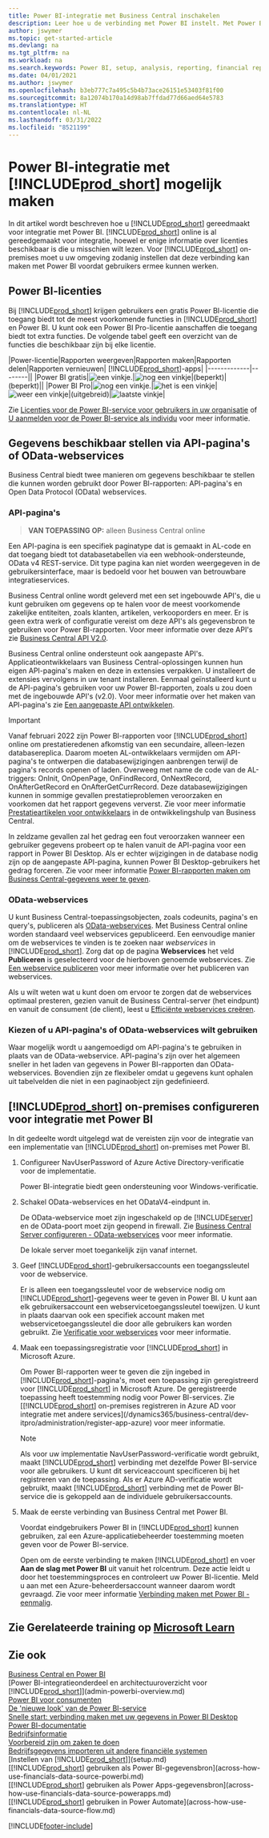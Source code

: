 ```yaml
---
title: Power BI-integratie met Business Central inschakelen
description: Leer hoe u de verbinding met Power BI instelt. Met Power BI-rapporten kunt u inzicht, bedrijfsinformatie en KPI's krijgen uit uw Business Central-gegevens.
author: jswymer
ms.topic: get-started-article
ms.devlang: na
ms.tgt_pltfrm: na
ms.workload: na
ms.search.keywords: Power BI, setup, analysis, reporting, financial report, business intelligence, KPI
ms.date: 04/01/2021
ms.author: jswymer
ms.openlocfilehash: b3eb777c7a495c5b4b73ace26151e53403f81f00
ms.sourcegitcommit: 8a12074b170a14d98ab7ffdad77d66aed64e5783
ms.translationtype: HT
ms.contentlocale: nl-NL
ms.lasthandoff: 03/31/2022
ms.locfileid: "8521199"
---
```

# <a name="enabling-power-bi-integration-with-prod_short"></a>Power BI-integratie met [!INCLUDE[prod_short](includes/prod_short.md)] mogelijk maken

In dit artikel wordt beschreven hoe u [!INCLUDE[prod_short](includes/prod_short.md)] gereedmaakt voor integratie met Power BI. [!INCLUDE[prod_short](includes/prod_short.md)] online is al gereedgemaakt voor integratie, hoewel er enige informatie over licenties beschikbaar is die u misschien wilt lezen. Voor [!INCLUDE[prod_short](includes/prod_short.md)] on-premises moet u uw omgeving zodanig instellen dat deze verbinding kan maken met Power BI voordat gebruikers ermee kunnen werken.

## <a name="power-bi-licensing"></a><a name="license"></a>Power BI-licenties

Bij [!INCLUDE[prod_short](includes/prod_short.md)] krijgen gebruikers een gratis Power BI-licentie die toegang biedt tot de meest voorkomende functies in [!INCLUDE[prod_short](includes/prod_short.md)] en Power BI. U kunt ook een Power BI Pro-licentie aanschaffen die toegang biedt tot extra functies. De volgende tabel geeft een overzicht van de functies die beschikbaar zijn bij elke licentie.

|Power-licentie|Rapporten weergeven|Rapporten maken|Rapporten delen|Rapporten vernieuwen| [!INCLUDE[prod_short](includes/prod_short.md)]-apps|
|-------------|--------||
|Power BI gratis|![een vinkje.](media/check.png)|![nog een vinkje](media/check.png)|(beperkt)|(beperkt)||
|Power BI Pro|![nog een vinkje.](media/check.png)|![het is een vinkje](media/check.png)|![weer een vinkje](media/check.png)|(uitgebreid)|![laatste vinkje](media/check.png)|

Zie [Licenties voor de Power BI-service voor gebruikers in uw organisatie](/power-bi/admin/service-admin-licensing-organization) of [U aanmelden voor de Power BI-service als individu](/power-bi/fundamentals/service-self-service-signup-for-power-bi) voor meer informatie.

## <a name="expose-data-through-api-pages-or-odata-web-services"></a><a name="exposedata"></a>Gegevens beschikbaar stellen via API-pagina's of OData-webservices

Business Central biedt twee manieren om gegevens beschikbaar te stellen die kunnen worden gebruikt door Power BI-rapporten: API-pagina's en Open Data Protocol (OData) webservices.

### <a name="api-pages"></a>API-pagina's

> **VAN TOEPASSING OP:** alleen Business Central online 

Een API-pagina is een specifiek paginatype dat is gemaakt in AL-code en dat toegang biedt tot databasetabellen via een webhook-ondersteunde, OData v4 REST-service. Dit type pagina kan niet worden weergegeven in de gebruikersinterface, maar is bedoeld voor het bouwen van betrouwbare integratieservices.

Business Central online wordt geleverd met een set ingebouwde API's, die u kunt gebruiken om gegevens op te halen voor de meest voorkomende zakelijke entiteiten, zoals klanten, artikelen, verkooporders en meer. Er is geen extra werk of configuratie vereist om deze API's als gegevensbron te gebruiken voor Power BI-rapporten. Voor meer informatie over deze API's zie [Business Central API V2.0](/dynamics365/business-central/dev-itpro/api-reference/v2.0/).

Business Central online ondersteunt ook aangepaste API's. Applicatieontwikkelaars van Business Central-oplossingen kunnen hun eigen API-pagina's maken en deze in extensies verpakken. U installeert de extensies vervolgens in uw tenant installeren. Eenmaal geïnstalleerd kunt u de API-pagina's gebruiken voor uw Power BI-rapporten, zoals u zou doen met de ingebouwde API's (v2.0). Voor meer informatie over het maken van API-pagina's zie [Een aangepaste API ontwikkelen](/dynamics365/business-central/dev-itpro/developer/devenv-develop-custom-api).

> [!IMPORTANT]
> Vanaf februari 2022 zijn Power BI-rapporten voor [!INCLUDE[prod_short](includes/prod_short.md)] online om prestatieredenen afkomstig van een secundaire, alleen-lezen databasereplica. Daarom moeten AL-ontwikkelaars vermijden om API-pagina's te ontwerpen die databasewijzigingen aanbrengen terwijl de pagina's records openen of laden. Overweeg met name de code van de AL-triggers: OnInit, OnOpenPage, OnFindRecord, OnNextRecord, OnAfterGetRecord en OnAfterGetCurrRecord. Deze databasewijzigingen kunnen in sommige gevallen prestatieproblemen veroorzaken en voorkomen dat het rapport gegevens ververst. Zie voor meer informatie [Prestatieartikelen voor ontwikkelaars](/dynamics365/business-central/dev-itpro/performance/performance-developer?branch=main#writing-efficient-web-services) in de ontwikkelingshulp van Business Central.
>
> In zeldzame gevallen zal het gedrag een fout veroorzaken wanneer een gebruiker gegevens probeert op te halen vanuit de API-pagina voor een rapport in Power BI Desktop. Als er echter wijzigingen in de database nodig zijn op de aangepaste API-pagina, kunnen Power BI Desktop-gebruikers het gedrag forceren. Zie voor meer informatie [Power BI-rapporten maken om Business Central-gegevens weer te geven](across-how-use-financials-data-source-powerbi.md#fixing-problems).

### <a name="odata-web-services"></a>OData-webservices

U kunt Business Central-toepassingsobjecten, zoals codeunits, pagina's en query's, publiceren als [OData-webservices](/dynamics365/business-central/dev-itpro/webservices/odata-web-services). Met Business Central online worden standaard veel webservices gepubliceerd. Een eenvoudige manier om de webservices te vinden is te zoeken naar *webservices* in [!INCLUDE[prod_short](includes/prod_short.md)]. Zorg dat op de pagina **Webservices** het veld **Publiceren** is geselecteerd voor de hierboven genoemde webservices. Zie [Een webservice publiceren](across-how-publish-web-service.md) voor meer informatie over het publiceren van webservices.

Als u wilt weten wat u kunt doen om ervoor te zorgen dat de webservices optimaal presteren, gezien vanuit de Business Central-server (het eindpunt) en vanuit de consument (de client), leest u [Efficiënte webservices creëren](/dynamics365/business-central/dev-itpro/performance/performance-developer#writing-efficient-web-services).

### <a name="choosing-whether-to-use-api-pages-or-odata-web-services"></a>Kiezen of u API-pagina's of OData-webservices wilt gebruiken

Waar mogelijk wordt u aangemoedigd om API-pagina's te gebruiken in plaats van de OData-webservice. API-pagina's zijn over het algemeen sneller in het laden van gegevens in Power BI-rapporten dan OData-webservices. Bovendien zijn ze flexibeler omdat u gegevens kunt ophalen uit tabelvelden die niet in een paginaobject zijn gedefinieerd.

## <a name="set-up-prod_short-on-premises-for-power-bi-integration"></a><a name="setup"></a>[!INCLUDE[prod_short](includes/prod_short.md)] on-premises configureren voor integratie met Power BI

In dit gedeelte wordt uitgelegd wat de vereisten zijn voor de integratie van een implementatie van [!INCLUDE[prod_short](includes/prod_short.md)] on-premises met Power BI.

1. Configureer NavUserPassword of Azure Active Directory-verificatie voor de implementatie.

    Power BI-integratie biedt geen ondersteuning voor Windows-verificatie.  

2. Schakel OData-webservices en het ODataV4-eindpunt in.

    De OData-webservice moet zijn ingeschakeld op de [!INCLUDE[server](includes/server.md)] en de OData-poort moet zijn geopend in firewall. Zie [Business Central Server configureren - OData-webservices](/dynamics365/business-central/dev-itpro/administration/configure-server-instance#ODataServices) voor meer informatie.

    De lokale server moet toegankelijk zijn vanaf internet.

3. Geef [!INCLUDE[prod_short](includes/prod_short.md)]-gebruikersaccounts een toegangssleutel voor de webservice.

    Er is alleen een toegangssleutel voor de webservice nodig om [!INCLUDE[prod_short](includes/prod_short.md)]-gegevens weer te geven in Power BI. U kunt aan elk gebruikersaccount een webservicetoegangssleutel toewijzen. U kunt in plaats daarvan ook een specifiek account maken met webservicetoegangssleutel die door alle gebruikers kan worden gebruikt. Zie [Verificatie voor webservices](/dynamics365/business-central/dev-itpro/webservices/web-services-authentication#generate-a-web-service-access-key) voor meer informatie.

    <!--
    > [!IMPORTANT]
    > With [!INCLUDE[prod_short](../developer/includes/prod_short.md)] online, the use of access keys (Basic Auth) for web service authentication is [deprecated](/dynamics365/business-central/dev-itpro/upgrade/deprecated-features-w1#accesskeys). We recommend that you use OAuth2 instead. For more information, see [Use OAuth to Authorize Business Central Web Services](/dynamics365/business-central/dev-itpro/webservices/authenticate-web-services-using-oauth).-->

4. Maak een toepassingsregistratie voor [!INCLUDE[prod_short](includes/prod_short.md)] in Microsoft Azure.

    Om Power BI-rapporten weer te geven die zijn ingebed in [!INCLUDE[prod_short](includes/prod_short.md)]-pagina's, moet een toepassing zijn geregistreerd voor [!INCLUDE[prod_short](includes/prod_short.md)] in Microsoft Azure. De geregistreerde toepassing heeft toestemming nodig voor Power BI-services. Zie [[!INCLUDE[prod_short](includes/prod_short.md)] on-premises registreren in Azure AD voor integratie met andere services](/dynamics365/business-central/dev-itpro/administration/register-app-azure) voor meer informatie.

    > [!NOTE]
    > Als voor uw implementatie NavUserPassword-verificatie wordt gebruikt, maakt [!INCLUDE[prod_short](includes/prod_short.md)] verbinding met dezelfde Power BI-service voor alle gebruikers. U kunt dit serviceaccount specificeren bij het registreren van de toepassing. Als er Azure AD-verificatie wordt gebruikt, maakt [!INCLUDE[prod_short](includes/prod_short.md)] verbinding met de Power BI-service die is gekoppeld aan de individuele gebruikersaccounts.

    <!-- Windows authentication can also be used but you can't get data from BC in Power BI -->
5. Maak de eerste verbinding van Business Central met Power BI.

    Voordat eindgebruikers Power BI in [!INCLUDE[prod_short](includes/prod_short.md)] kunnen gebruiken, zal een Azure-applicatiebeheerder toestemming moeten geven voor de Power BI-service.

    Open om de eerste verbinding te maken [!INCLUDE[prod_short](includes/prod_short.md)] en voer **Aan de slag met Power BI** uit vanuit het rolcentrum. Deze actie leidt u door het toestemmingsproces en controleert uw Power BI-licentie. Meld u aan met een Azure-beheerdersaccount wanneer daarom wordt gevraagd. Zie voor meer informatie [Verbinding maken met Power BI - eenmalig](across-working-with-powerbi.md#connect).


## <a name="see-related-training-at-microsoft-learn"></a>Zie Gerelateerde training op [Microsoft Learn](/learn/modules/Configure-powerbi-excel-dynamics-365-business-central/index)

## <a name="see-also"></a>Zie ook

[Business Central en Power BI](admin-powerbi.md)  
[Power BI-integratieonderdeel en architectuuroverzicht voor [!INCLUDE[prod_short](includes/prod_short.md)]](admin-powerbi-overview.md)  
[Power BI voor consumenten](/power-bi/consumer/end-user-consumer)  
[De 'nieuwe look' van de Power BI-service](/power-bi/service-new-look)  
[Snelle start: verbinding maken met uw gegevens in Power BI Desktop](/power-bi/desktop-quickstart-connect-to-data)  
[Power BI-documentatie](/power-bi/)  
[Bedrijfsinformatie](bi.md)  
[Voorbereid zijn om zaken te doen](ui-get-ready-business.md)  
[Bedrijfsgegevens importeren uit andere financiële systemen](across-import-data-configuration-packages.md)  
[Instellen van [!INCLUDE[prod_short](includes/prod_short.md)]](setup.md)  
[[!INCLUDE[prod_short](includes/prod_short.md)] gebruiken als Power BI-gegevensbron](across-how-use-financials-data-source-powerbi.md)  
[[!INCLUDE[prod_short](includes/prod_short.md)] gebruiken als Power Apps-gegevensbron](across-how-use-financials-data-source-powerapps.md)  
[[!INCLUDE[prod_short](includes/prod_short.md)] gebruiken in Power Automate](across-how-use-financials-data-source-flow.md)  




[!INCLUDE[footer-include](includes/footer-banner.md)]